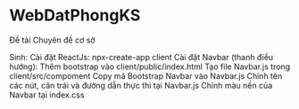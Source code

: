 # WebDatPhongKS
Đề tài Chuyên đề cơ sở

Sinh:
    Cài đặt ReactJs:
        npx-create-app client
    Cài đặt Navbar (thanh điều hướng):
        Thêm bootstrap vào client/public/index.html
        Tạo file Navbar.js trong client/src/compoment
        Copy mã Bootstrap Navbar vào Navbar.js
        Chỉnh tên các nút, căn trái và đường dẫn thực thi tại Navbar.js
        Chỉnh màu nền của Navbar tại index.css